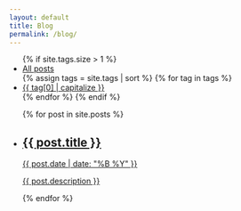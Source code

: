 ```yaml
---
layout: default
title: Blog
permalink: /blog/
---
```


<div class="home">
  <ul class="post-categories">
    {% if site.tags.size > 1 %}
    <li>
      <a class="page-link" href="{{ site.baseurl | append: site.tag_dir }}">All posts</a>
    </li>
    {% assign tags = site.tags | sort %}
    {% for tag in tags %}
    <li>
      <a class="page-link" href="{{ site.baseurl | append: site.tag_dir}}/{{ tag[0] }}/">{{ tag[0] | capitalize }}</a>
    </li>
    {% endfor %}
    {% endif %}
  </ul>
  <ul class="post-list">
    {% for post in site.posts %}
    <li>
      <a class="post-link" href="{{ post.url | prepend: site.baseurl }}">
        <h2>
          {{ post.title }}
        </h2>
        <span class="post-meta">
          {{ post.date | date: "%B %Y" }}
        </span>
        <p>{{ post.description }}</p>
      </a>
    </li>
    {% endfor %}
  </ul>
</div>
